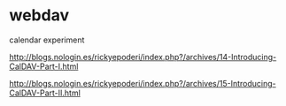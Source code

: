 webdav
======

calendar experiment


http://blogs.nologin.es/rickyepoderi/index.php?/archives/14-Introducing-CalDAV-Part-I.html

http://blogs.nologin.es/rickyepoderi/index.php?/archives/15-Introducing-CalDAV-Part-II.html
